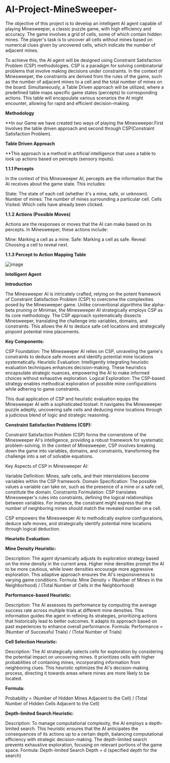 # AI-Project-MineSweeper-

The objective of this project is to develop an intelligent AI agent capable of playing Minesweeper, a classic puzzle game, with high efficiency and accuracy. The game involves a grid of cells, some of which contain hidden mines. The player's task is to uncover all cells without mines based on numerical clues given by uncovered cells, which indicate the number of adjacent mines.

To achieve this, the AI agent will be designed using Constraint Satisfaction Problem (CSP) methodologies. CSP is a paradigm for solving combinatorial problems that involve making decisions under constraints. In the context of Minesweeper, the constraints are derived from the rules of the game, such as the number of adjacent mines to a cell and the total number of mines on the board. Simultaneously, a Table Driven approach will be utilized, where a predefined table maps specific game states (percepts) to corresponding actions. This table will encapsulate various scenarios the AI might encounter, allowing for rapid and efficient decision-making.

**Methodology**

**In our Game we have created two ways of playing the Minesweeper.First Involves the table driven approach and second through CSP(Constraint Satisfaction Problem).

**Table Driven Approach**

**This approach is a method in artificial intelligence that uses a table to look up actions based on percepts (sensory inputs).

**1.1.1 Percepts**

In the context of this Minesweeper AI, percepts are the information that the AI receives about the game state. This includes:

State: The state of each cell (whether it's a mine, safe, or unknown).
Number of mines: The number of mines surrounding a particular cell.
Cells Visited: Which cells have already been clicked.

**1.1.2  Actions (Possible Moves)**

Actions are the responses or moves that the AI can make based on its percepts. In Minesweeper, these actions include:

Mine: Marking a cell as a mine.
Safe: Marking a cell as safe.
Reveal: Choosing a cell to reveal next.         

**1.1.3 Percept to Action Mapping Table**

![image](https://github.com/BhaskarBMU/AI-Project-MineSweeper-/assets/114286743/cfae8acd-1df3-4525-a9fd-598dcc986153)


**Intelligent Agent**

**Introduction**

The Minesweeper AI is intricately crafted, relying on the potent framework of Constraint Satisfaction Problem (CSP) to overcome the complexities posed by the Minesweeper game. Unlike conventional algorithms like alpha-beta pruning or Minimax, the Minesweeper AI strategically employs CSP as its core methodology. The CSP approach systematically dissects Minesweeper, translating the challenge into variables, domains, and constraints. This allows the AI to deduce safe cell locations and strategically pinpoint potential mine placements.

**Key Components:**

CSP Foundation: The Minesweeper AI relies on CSP, unraveling the game's constraints to deduce safe moves and identify potential mine locations systematically.
Heuristic Evaluation: Intelligently integrating heuristic evaluation techniques enhances decision-making. These heuristics encapsulate strategic nuances, empowering the AI to make informed choices without exhaustive exploration.
Logical Exploration: The CSP-based strategy enables methodical exploration of possible mine configurations while adhering to game constraints.

This dual application of CSP and heuristic evaluation equips the Minesweeper AI with a sophisticated toolset. It navigates the Minesweeper puzzle adeptly, uncovering safe cells and deducing mine locations through a judicious blend of logic and strategic reasoning.

**Constraint Satisfaction Problems (CSP):**

Constraint Satisfaction Problem (CSP) forms the cornerstone of the Minesweeper AI's intelligence, providing a robust framework for systematic problem-solving. In the context of Minesweeper, CSP involves breaking down the game into variables, domains, and constraints, transforming the challenge into a set of solvable equations.

Key Aspects of CSP in Minesweeper AI:

Variable Definition: Mines, safe cells, and their interrelations become variables within the CSP framework.
Domain Specification: The possible values a variable can take on, such as the presence of a mine or a safe cell, constitute the domain.
Constraints Formulation: CSP translates Minesweeper's rules into constraints, defining the logical relationships between variables. For instance, the constraint might express that the number of neighboring mines should match the revealed number on a cell.

CSP empowers the Minesweeper AI to methodically explore configurations, deduce safe moves, and strategically identify potential mine locations through logical deduction.
 
**Heuristic Evaluation:**

**Mine Density Heuristic:**

Description: The agent dynamically adjusts its exploration strategy based on the mine density in the current area. Higher mine densities prompt the AI to be more cautious, while lower densities encourage more aggressive exploration. This adaptive approach ensures the AI's responsiveness to varying game conditions.
Formula: 
Mine Density = (Number of Mines in the Neighborhood) / (Total Number of Cells in the Neighborhood)

**Performance-based Heuristic:**

Description: The AI assesses its performance by computing the average success rate across multiple trials at different mine densities. This information guides the agent in refining its strategies, prioritizing actions that historically lead to better outcomes. It adapts its approach based on past experiences to enhance overall performance.
Formula: 
Performance = (Number of Successful Trials) / (Total Number of Trials)

**Cell Selection Heuristic:**

Description: The AI strategically selects cells for exploration by considering the potential impact on uncovering mines. It prioritizes cells with higher probabilities of containing mines, incorporating information from neighboring clues. This heuristic optimizes the AI's decision-making process, directing it towards areas where mines are more likely to be located.

**Formula:**

Probability = (Number of Hidden Mines Adjacent to the Cell) / (Total Number of Hidden Cells Adjacent to the Cell)



**Depth-limited Search Heuristic:**

Description: To manage computational complexity, the AI employs a depth-limited search. This heuristic ensures that the AI anticipates the consequences of its actions up to a certain depth, balancing computational efficiency with strategic decision-making. The depth-limited search prevents exhaustive exploration, focusing on relevant portions of the game space.
Formula:
Depth-limited Search Depth = d (specified depth for the search)



